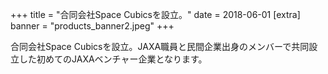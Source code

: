 +++
title = "合同会社Space Cubicsを設立。"
date = 2018-06-01
[extra]
banner = "products_banner2.jpeg"
+++

合同会社Space Cubicsを設立。JAXA職員と民間企業出身のメンバーで共同設立した初めてのJAXAベンチャー企業となります。 




